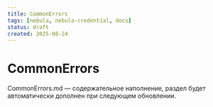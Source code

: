 ```yaml
---
title: CommonErrors
tags: [nebula, nebula-credential, docs]
status: draft
created: 2025-08-24
---
```


# CommonErrors

CommonErrors.md — содержательное наполнение, раздел будет автоматически дополнен при следующем обновлении.
